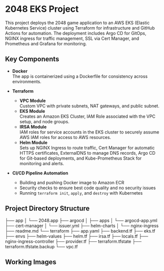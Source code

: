 # 2048 EKS Project

This project deploys the 2048 game application to an AWS EKS (Elastic Kubernetes Service) cluster using Terraform for infrastructure and GitHub Actions for automation. The deployment includes Argo CD for GitOps, NGINX ingress for traffic management, SSL via Cert Manager, and Prometheus and Grafana for monitoring.

## Key Components

- **Docker**  
  The app is containerized using a Dockerfile for consistency across environments.

- **Terraform**  
  - **VPC Module**  
    Custom VPC with private subnets, NAT gateways, and public subnet.
  - **EKS Module**  
    Creates an Amazon EKS Cluster, IAM Role associated with the VPC setup, and node groups.
  - **IRSA Module**  
    IAM roles for service accounts in the EKS cluster to securely assume AWS IAM roles for access to AWS resources.
  - **Helm Module**  
    Sets up NGINX Ingress to route traffic, Cert Manager for automatic HTTPS certificates, ExternalDNS to manage DNS records, Argo CD for Git-based deployments, and Kube-Prometheus Stack for monitoring and alerts.

- **CI/CD Pipeline Automation**  
  - Building and pushing Docker image to Amazon ECR  
  - Security checks to ensure best code quality and no security issues  
  - Running `terraform init`, `apply`, and `destroy` with Kubernetes

## Project Directory Structure

├── app
│   └── 2048.app
├── argocd
│   ├── apps
│   └── argocd-app.yml
├── cert-manager
│   └── issuer.yml
├── helm-charts
│   └── nginx-ingress
├── readme.md
└── terraform
    ├── app.yaml
    ├── backend.tf
    ├── eks.tf
    ├── envs
    ├── helm-values
    ├── helm.tf
    ├── irsa.tf
    ├── locals.tf
    ├── nginx-ingress-controller
    ├── provider.tf
    ├── terraform.tfstate
    ├── terraform.tfstate.backup
    └── vpc.tf

## Working Images
